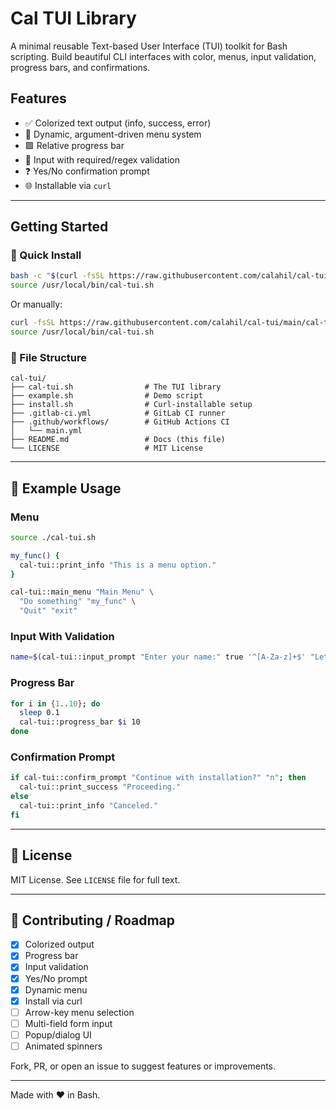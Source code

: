 # Cal TUI Library

A minimal reusable Text-based User Interface (TUI) toolkit for Bash scripting. Build beautiful CLI interfaces with color, menus, input validation, progress bars, and confirmations.

## Features

- ✅ Colorized text output (info, success, error)
- 🔄 Dynamic, argument-driven menu system
- 🟩 Relative progress bar
- 📝 Input with required/regex validation
- ❓ Yes/No confirmation prompt
- 🌐 Installable via `curl`

---

## Getting Started

### 🔧 Quick Install
```bash
bash -c "$(curl -fsSL https://raw.githubusercontent.com/calahil/cal-tui/main/install.sh)"
source /usr/local/bin/cal-tui.sh
```

Or manually:
```bash
curl -fsSL https://raw.githubusercontent.com/calahil/cal-tui/main/cal-tui.sh -o /usr/local/bin/cal-tui.sh
source /usr/local/bin/cal-tui.sh
```

### 📁 File Structure
```
cal-tui/
├── cal-tui.sh                # The TUI library
├── example.sh                # Demo script
├── install.sh                # Curl-installable setup
├── .gitlab-ci.yml            # GitLab CI runner
├── .github/workflows/        # GitHub Actions CI
│   └── main.yml
├── README.md                 # Docs (this file)
└── LICENSE                   # MIT License
```

---

## 🧪 Example Usage

### Menu
```bash
source ./cal-tui.sh

my_func() {
  cal-tui::print_info "This is a menu option."
}

cal-tui::main_menu "Main Menu" \
  "Do something" "my_func" \
  "Quit" "exit"
```

### Input With Validation
```bash
name=$(cal-tui::input_prompt "Enter your name:" true '^[A-Za-z]+$' "Letters only!")
```

### Progress Bar
```bash
for i in {1..10}; do
  sleep 0.1
  cal-tui::progress_bar $i 10
done
```

### Confirmation Prompt
```bash
if cal-tui::confirm_prompt "Continue with installation?" "n"; then
  cal-tui::print_success "Proceeding."
else
  cal-tui::print_info "Canceled."
fi
```

---

## 🚀 License
MIT License. See `LICENSE` file for full text.

---

## 🔗 Contributing / Roadmap
- [x] Colorized output
- [x] Progress bar
- [x] Input validation
- [x] Yes/No prompt
- [x] Dynamic menu
- [x] Install via curl
- [ ] Arrow-key menu selection
- [ ] Multi-field form input
- [ ] Popup/dialog UI
- [ ] Animated spinners

Fork, PR, or open an issue to suggest features or improvements.

---

Made with ❤️ in Bash.

